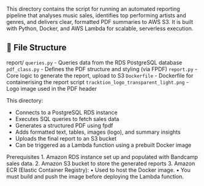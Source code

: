 
This directory contains the script for running an automated reporting pipeline that analyses music sales, identifies top performing artists and genres, and delivers clear, formatted PDF summaries to AWS S3. It is built with Python, Docker, and AWS Lambda for scalable, serverless execution.

## 📁 File Structure

report/
`queries.py` - Queries data from the RDS PostgreSQL database
`pdf_class.py` - Defines the PDF structure and styling (via FPDF)
`report.py` - Core logic to generate the report, upload to S3
`Dockerfile` - Dockerfile for containerising the report script
`tracktion_logo_transparent_light.png` - Logo image used in the PDF header


This directory:
- Connects to a PostgreSQL RDS instance
- Executes SQL queries to fetch sales data
- Generates a structured PDF using fpdf
- Adds formatted text, tables, images (logo), and summary insights
- Uploads the final report to an S3 bucket
- Can be triggered as a Lambda function using a prebuilt Docker image


Prerequisites
	1.	Amazon RDS instance set up and populated with Bandcamp sales data.
	2.	Amazon S3 bucket to store the generated reports
	3.	Amazon ECR (Elastic Container Registry):
	•	Used to host the Docker image.
	•	You must build and push the image before deploying the Lambda function.
